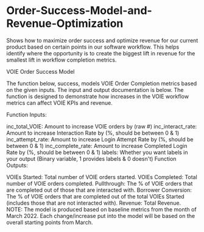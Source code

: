 # Order-Success-Model-and-Revenue-Optimization
Shows how to maximize order success and optimize revenue for our current product based on certain points in our software workflow. This helps identify where the opportunity is to create the biggest lift in revenue for the smallest lift in workflow completion metrics. 

VOIE Order Success Model

The function below, success, models VOIE Order Completion metrics based on the given inputs. The input and output documentation is below. The function is designed to demonstrate how increases in the VOIE workflow metrics can affect VOIE KPIs and revenue.

Function Inputs:

inc_total_VOIE: Amount to increase VOIE orders by (raw #)
inc_interact_rate: Amount to increase Interaction Rate by (%, should be between 0 & 1)
inc_attempt_rate: Amount to increase Login Attempt Rate by (%, should be between 0 & 1)
inc_complete_rate: Amount to increase Completed Login Rate by (%, should be between 0 & 1)
labels: Whether you want labels in your output (Binary variable, 1 provides labels & 0 doesn't)
Function Outputs:

VOIEs Started: Total number of VOIE orders started.
VOIEs Completed: Total number of VOIE orders completed.
Pullthrough: The % of VOIE orders that are completed out of those that are interacted with.
Borrower Conversion: The % of VOIE orders that are completed out of the total VOIEs Started (includes those that are not interacted with).
Revenue: Total Revenue.
NOTE: The model is produced based on baseline metrics from the month of March 2022. Each change/increase put into the model will be based on the overall starting points from March.

